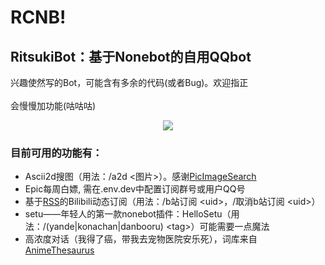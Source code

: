 # RCNB! 
## RitsukiBot：基于Nonebot的自用QQbot
兴趣使然写的Bot，可能含有多余的代码(或者Bug)。欢迎指正</br></br>
会慢慢加功能(咕咕咕)
<p align="center">
  <a href="https://s2.loli.net/2022/02/23/Jb2ujGRMfy7AChI.jpg">
    <img src="https://s2.loli.net/2022/02/23/Jb2ujGRMfy7AChI.jpg">
  </a>
</p>

### 目前可用的功能有：</br>
- Ascii2d搜图（用法：/a2d&nbsp;\<图片\>）。感谢[PicImageSearch](https://github.com/kitUIN/PicImageSearch)
- Epic每周白嫖, 需在.env.dev中配置订阅群号或用户QQ号
- 基于[RSS](https://github.com/DIYgod/RSSHub)的Bilibili动态订阅（用法：/b站订阅&nbsp;\<uid\>，/取消b站订阅&nbsp;\<uid\>）
- setu——年轻人的第一款nonebot插件：HelloSetu（用法：/(yande|konachan|danbooru)&nbsp;\<tag\>）可能需要一点魔法
- 高浓度对话（我得了癌，带我去宠物医院安乐死），词库来自[AnimeThesaurus](https://github.com/Kyomotoi/AnimeThesaurus)

